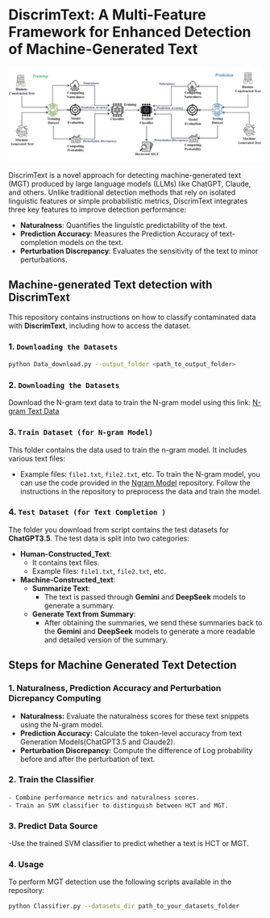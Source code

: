 # DiscrimText: A Multi-Feature Framework for Enhanced Detection of Machine-Generated Text

![Framework_overview](Framework_overview.PNG)


DiscrimText is a novel approach for detecting machine-generated text (MGT) produced by large language models (LLMs) like ChatGPT, Claude, and others. Unlike traditional detection methods that rely on isolated linguistic features or simple probabilistic metrics, DiscrimText integrates three key features to improve detection performance:

- **Naturalness**: Quantifies the linguistic predictability of the text.
- **Prediction Accuracy**: Measures the Prediction Accuracy of text-completion models on the text.
- **Perturbation Discrepancy**: Evaluates the sensitivity of the text to minor perturbations.

## Machine-generated Text detection with DiscrimText

This repository contains instructions on how to classify contaminated data with **DiscrimText**, including how to access the dataset.
 
### 1. `Downloading the Datasets`

```bash
python Data_download.py --output_folder <path_to_output_folder>
```
### 2. `Downloading the Datasets`
Download the N-gram text data to train the N-gram model using this link: [N-gram Text Data](https://drive.google.com/file/d/1huji6_lry_cjpNXC1nnYlO8tHQOHh5u5/view?usp=sharing)


### 3. `Train Dataset (for N-gram Model)`
This folder contains the data used to train the n-gram model. It includes various text files:

- Example files: `file1.txt`, `file2.txt`, etc.
To train the N-gram model, you can use the code provided in the [Ngram Model](https://github.com/naturalnessbasedappraoch/Natural-DaCode/tree/main/Source_code/n-gram_cachelm) repository. Follow the instructions in the repository to preprocess the data and train the model.

### 4. `Test Dataset (for Text Completion )`

The folder you download from script contains the test datasets for **ChatGPT3.5**. The test data is split into two categories:

- **Human-Constructed_Text**:
    - It contains text files.
    - Example files: `file1.txt`, `file2.txt`, etc.
- **Machine-Constructed_text**:
    - **Summarize Text**:
      - The text is passed through **Gemini** and **DeepSeek** models to generate a summary.
    - **Generate Text from Summary**:
      - After obtaining the summaries, we send these summaries back to the **Gemini** and **DeepSeek** models to generate a more readable and detailed version of the summary.

  


## Steps for Machine Generated Text Detection

### 1. **Naturalness, Prediction Accuracy and Perturbation Dicrepancy Computing**
   - **Naturalness:** Evaluate the naturalness scores for these text snippets using the N-gram model.
   - **Prediction Accuracy:** Calculate the token-level accuracy from text Generation Models(ChatGPT3.5 and Claude2).
   - **Perturbation Discrepancy:** Compute the difference of Log probability before and after the perturbation of text.

### 2. **Train the Classifier**
    - Combine performance metrics and naturalness scores.
    - Train an SVM classifier to distinguish between HCT and MGT.

### 3. **Predict Data Source**
-Use the trained SVM classifier to predict whether a text is HCT or MGT.

### 4. **Usage**
To perform MGT detection use the following scripts available in the repository:

   ```bash
   python Classifier.py --datasets_dir path_to_your_datasets_folder
```
